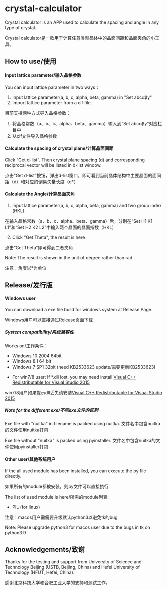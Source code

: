 # crystal-calculator
Crystal calculator is an APP used to calculate the spacing and angle in any type of crystal.

Crystal calculator是一款用于计算任意类型晶体中的晶面间距和晶面夹角的小工具。

## How to use/使用

#### Input lattice parameter/输入晶格参数

You can input lattice parameter in two ways：
1.  Input lattice parameter(a, b, c, alpha, beta, gamma) in "Set abcαβγ"
2.  Import lattice parameter from a cif file.

目前支持两种方式导入晶格参数：
1. 将晶格常数（a、b、c、alpha、beta、gamma）输入到“Set abcαβγ”对应栏目中
2. 从cif文件导入晶格参数

#### Calculate the spacing of crystal plane/计算晶面间距
Click “Get d-list”. Then crystal plane spacing (d) and corresponding reciprocal vector will 
be listed in d-list window.

点击“Get d-list”按钮，弹出d-list窗口，即可看到当前晶体结构中主要晶面的面间距（d）和对应的倒易矢量长度（d*）

#### Calculate the Angle/计算晶面夹角
1. Input lattice parameter(a, b, c, alpha, beta, gamma) and two group index (HKL).

在输入晶格常数（a、b、c、alpha、beta、gamma）后，分别在“Set H1 K1 L1”和“Set H2 K2 L2”中输入两个晶面的晶面指数（HKL）

2. Click "Get Theta", the result is here

点击“Get Theta”即可得到二者夹角

Note: The result is shown in the unit of degree rather than rad.

注意：角度以°为单位

## Release/发行版

#### Windows user
You can download a exe file build for windows system at Release Page.

Windows用户可以直接通过Release页面下载

##### System compatibility/系统兼容性
Works on/工作条件：
+ Windows 10 2004 64bit
+ Windows 8.1 64 bit
+ Windows 7 SP1 32bit (need KB2533623 update/需要更新KB2533623)

* For win7/8 user: If *.dll lost, you may need install [Visual C++ Redistributable for Visual Studio 2015](https://www.microsoft.com/en-us/download/details.aspx?id=48145)

win7/8用户如果提示dll丢失请安装[Visual C++ Redistributable for Visual Studio 2015](https://www.microsoft.com/en-us/download/details.aspx?id=48145)

##### Note for the different exe/不同exe文件的区别
Exe file with "nuitka" in filename is packed using nuitka. 文件名中包含nuitka的文件使用nuitka打包

Exe file without "nuitka" is packed using pyinstaller. 文件名中包含nuitka的文件使用pyinstaller打包

#### Other user/其他系统用户
If the all used module has been installed, you can execute the py file directly.

如果所有的module都被安装，则py文件可以直接执行

The list of used module is here/所需的module列表:
* PIL (for linux)

注意：macos用户需需要升级默认python3以避免tk的bug

Note: Please upgrade python3 for macos user due to the bugs in tk on python3.9

## Acknowledgements/致谢
Thanks for the testing and support from University of Science and Technology Beijing (USTB, Beijing, China) and Hefei University of Technology (HFUT, Hefei, China).

感谢北京科技大学和合肥工业大学的支持和测试工作。
